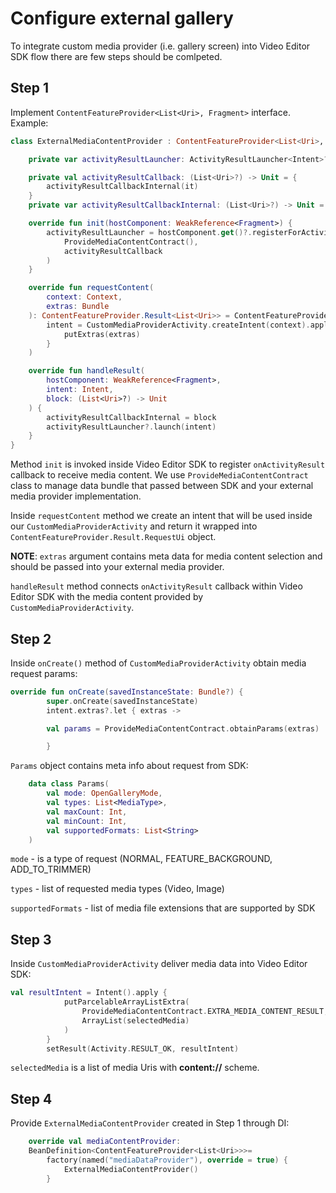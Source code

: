 # Configure external gallery

To integrate custom media provider (i.e. gallery screen) into Video Editor SDK flow there are few steps should be comlpeted.

## Step 1

Implement `ContentFeatureProvider<List<Uri>, Fragment>` interface. Example:
```kotlin
class ExternalMediaContentProvider : ContentFeatureProvider<List<Uri>, Fragment> {

    private var activityResultLauncher: ActivityResultLauncher<Intent>? = null

    private val activityResultCallback: (List<Uri>?) -> Unit = {
        activityResultCallbackInternal(it)
    }
    private var activityResultCallbackInternal: (List<Uri>?) -> Unit = {}

    override fun init(hostComponent: WeakReference<Fragment>) {
        activityResultLauncher = hostComponent.get()?.registerForActivityResult(
            ProvideMediaContentContract(),
            activityResultCallback
        )
    }

    override fun requestContent(
        context: Context,
        extras: Bundle
    ): ContentFeatureProvider.Result<List<Uri>> = ContentFeatureProvider.Result.RequestUi(
        intent = CustomMediaProviderActivity.createIntent(context).apply {
            putExtras(extras)
        }
    )

    override fun handleResult(
        hostComponent: WeakReference<Fragment>,
        intent: Intent,
        block: (List<Uri>?) -> Unit
    ) {
        activityResultCallbackInternal = block
        activityResultLauncher?.launch(intent)
    }
}
```

Method `init` is invoked inside Video Editor SDK to register `onActivityResult` callback to receive media content. We use `ProvideMediaContentContract` class to manage data bundle that passed between SDK and your external media provider implementation. 

Inside `requestContent` method we create an intent that will be used inside our `CustomMediaProviderActivity` and return it wrapped into `ContentFeatureProvider.Result.RequestUi` object.

**NOTE**: `extras` argument contains meta data for media content selection and should be passed into your external media provider.

`handleResult` method connects `onActivityResult` callback within Video Editor SDK with the media content provided by `CustomMediaProviderActivity`.

## Step 2

Inside `onCreate()` method of `CustomMediaProviderActivity` obtain media request params:

```kotlin
override fun onCreate(savedInstanceState: Bundle?) {
        super.onCreate(savedInstanceState)
        intent.extras?.let { extras ->

        val params = ProvideMediaContentContract.obtainParams(extras)

        }
```

`Params` object contains meta info about request from SDK:
```kotlin
    data class Params(
        val mode: OpenGalleryMode,
        val types: List<MediaType>,
        val maxCount: Int,
        val minCount: Int,
        val supportedFormats: List<String>
    )
```

`mode` - is a type of request (NORMAL, FEATURE_BACKGROUND, ADD_TO_TRIMMER)

`types` - list of requested media types (Video, Image)

`supportedFormats` - list of media file extensions that are supported by SDK


## Step 3

Inside `CustomMediaProviderActivity` deliver media data into Video Editor SDK:

```kotlin
val resultIntent = Intent().apply {
            putParcelableArrayListExtra(
                ProvideMediaContentContract.EXTRA_MEDIA_CONTENT_RESULT,
                ArrayList(selectedMedia)
            )
        }
        setResult(Activity.RESULT_OK, resultIntent)
```

`selectedMedia` is a list of media Uris with **content://** scheme.

## Step 4

Provide `ExternalMediaContentProvider` created in Step 1 through DI:

```kotlin
    override val mediaContentProvider:
    BeanDefinition<ContentFeatureProvider<List<Uri>>>=
        factory(named("mediaDataProvider"), override = true) {
            ExternalMediaContentProvider()
        }
```